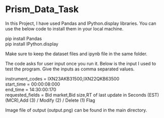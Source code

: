 # Prism_Data_Task

In this Project, I have used Pandas and IPython.display libraries. You can use the below code to install them in your local machine.

pip install Pandas  
pip install IPython.display


Make sure to keep the dataset files and ipynb file in the same folder.

The code asks for user input once you run it. Below is the input I used to test the program. Give the inputs as comma separated values.

instrument_codes = IXN23AKB31500,IXN22QKB63500  
start_time = 00:00:08:000  
end_time = 14:30:00:170  
requested_fields = Bid market,Bid size,RT of last update in Seconds (EST) (MCR),Add (3) / Modify (2) / Delete (1) Flag  

Image file of output (output.png) can be found in the main directory.

